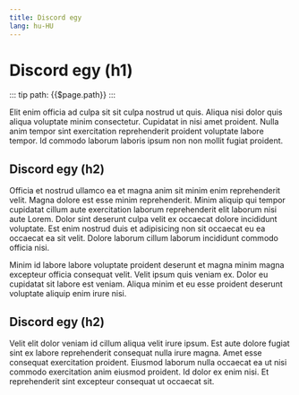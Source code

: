 ```yaml
---
title: Discord egy
lang: hu-HU
---
```


# Discord egy (h1)

::: tip path:
{{$page.path}}
:::

Elit enim officia ad culpa sit sit culpa nostrud ut quis. Aliqua nisi dolor quis aliqua voluptate minim consectetur. Cupidatat in nisi amet proident. Nulla anim tempor sint exercitation reprehenderit proident voluptate labore tempor. Id commodo laborum laboris ipsum non non mollit fugiat proident.

## Discord egy (h2)

Officia et nostrud ullamco ea et magna anim sit minim enim reprehenderit velit. Magna dolore est esse minim reprehenderit. Minim aliquip qui tempor cupidatat cillum aute exercitation laborum reprehenderit elit laborum nisi aute Lorem. Dolor sint deserunt culpa velit ex occaecat dolore incididunt voluptate. Est enim nostrud duis et adipisicing non sit occaecat eu ea occaecat ea sit velit. Dolore laborum cillum laborum incididunt commodo officia nisi.

Minim id labore labore voluptate proident deserunt et magna minim magna excepteur officia consequat velit. Velit ipsum quis veniam ex. Dolor eu cupidatat sit labore est veniam. Aliqua minim et eu esse proident deserunt voluptate aliquip enim irure nisi.

## Discord egy (h2)

Velit elit dolor veniam id cillum aliqua velit irure ipsum. Est aute dolore fugiat sint ex labore reprehenderit consequat nulla irure magna. Amet esse consequat exercitation proident. Eiusmod laborum nulla occaecat ea ut nisi commodo exercitation anim eiusmod proident. Id dolor ex enim nisi. Et reprehenderit sint excepteur consequat ut occaecat sit.